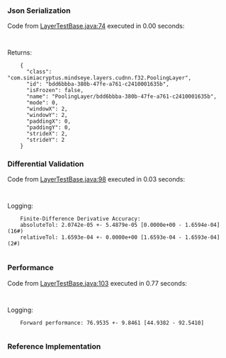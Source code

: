 ### Json Serialization
Code from [LayerTestBase.java:74](../../../../../../../../../MindsEye/src/test/java/com/simiacryptus/mindseye/layers/LayerTestBase.java#L74) executed in 0.00 seconds: 
```java
  
```

Returns: 

```
    {
      "class": "com.simiacryptus.mindseye.layers.cudnn.f32.PoolingLayer",
      "id": "bdd6bbba-380b-47fe-a761-c2410001635b",
      "isFrozen": false,
      "name": "PoolingLayer/bdd6bbba-380b-47fe-a761-c2410001635b",
      "mode": 0,
      "windowX": 2,
      "windowY": 2,
      "paddingX": 0,
      "paddingY": 0,
      "strideX": 2,
      "strideY": 2
    }
```



### Differential Validation
Code from [LayerTestBase.java:98](../../../../../../../../../MindsEye/src/test/java/com/simiacryptus/mindseye/layers/LayerTestBase.java#L98) executed in 0.03 seconds: 
```java
  
```
Logging: 
```
    Finite-Difference Derivative Accuracy:
    absoluteTol: 2.0742e-05 +- 5.4879e-05 [0.0000e+00 - 1.6594e-04] (16#)
    relativeTol: 1.6593e-04 +- 0.0000e+00 [1.6593e-04 - 1.6593e-04] (2#)
    
```

### Performance
Code from [LayerTestBase.java:103](../../../../../../../../../MindsEye/src/test/java/com/simiacryptus/mindseye/layers/LayerTestBase.java#L103) executed in 0.77 seconds: 
```java
  
```
Logging: 
```
    Forward performance: 76.9535 +- 9.8461 [44.9382 - 92.5410]
    
```

### Reference Implementation
